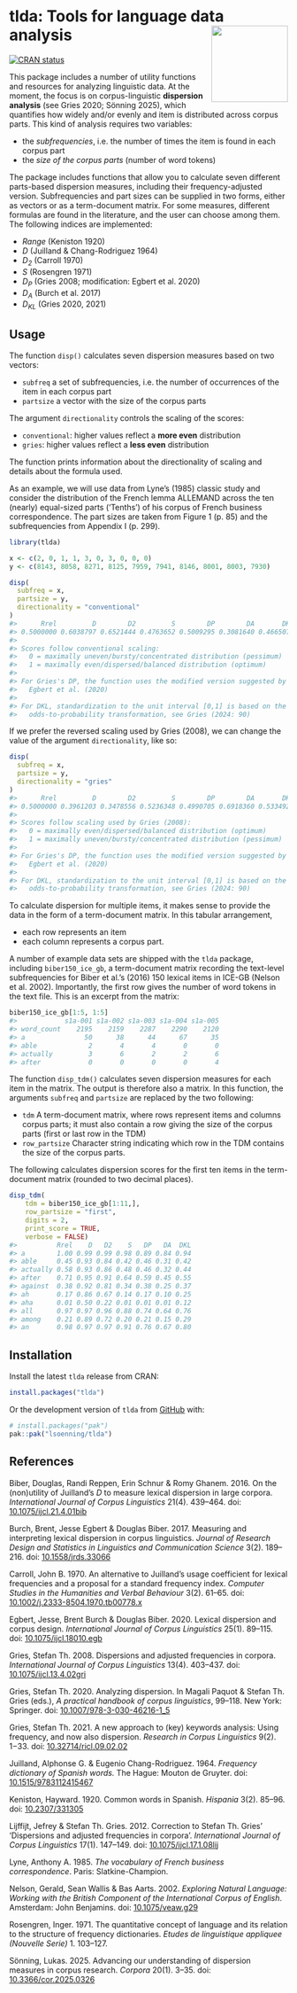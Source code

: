 
<!-- README.md is generated from README.Rmd. Please edit that file -->

# tlda: Tools for language data analysis <img src='man/figures/logo_transparent.png' align="right" height="138" />

<!-- badges: start -->

[![CRAN
status](https://www.r-pkg.org/badges/version/tlda)](https://CRAN.R-project.org/package=tlda)
<!-- badges: end -->

This package includes a number of utility functions and resources for
analyzing linguistic data. At the moment, the focus is on
corpus-linguistic **dispersion analysis** (see Gries 2020; Sönning
2025), which quantifies how widely and/or evenly and item is distributed
across corpus parts. This kind of analysis requires two variables:

- the *subfrequencies*, i.e. the number of times the item is found in
  each corpus part
- the *size of the corpus parts* (number of word tokens)

The package includes functions that allow you to calculate seven
different parts-based dispersion measures, including their
frequency-adjusted version. Subfrequencies and part sizes can be
supplied in two forms, either as vectors or as a term-document matrix.
For some measures, different formulas are found in the literature, and
the user can choose among them. The following indices are implemented:

- *Range* (Keniston 1920)
- *D* (Juilland & Chang-Rodriguez 1964)
- *D<sub>2</sub>* (Carroll 1970)
- *S* (Rosengren 1971)
- *D<sub>P</sub>* (Gries 2008; modification: Egbert et al. 2020)
- *D<sub>A</sub>* (Burch et al. 2017)
- *D<sub>KL</sub>* (Gries 2020, 2021)

## Usage

The function `disp()` calculates seven dispersion measures based on two
vectors:

- `subfreq` a set of subfrequencies, i.e. the number of occurrences of
  the item in each corpus part
- `partsize` a vector with the size of the corpus parts

The argument `directionality` controls the scaling of the scores:

- `conventional`: higher values reflect a **more even** distribution
- `gries`: higher values reflect a **less even** distribution

The function prints information about the directionality of scaling and
details about the formula used.

As an example, we will use data from Lyne’s (1985) classic study and
consider the distribution of the French lemma ALLEMAND across the ten
(nearly) equal-sized parts (‘Tenths’) of his corpus of French business
correspondence. The part sizes are taken from Figure 1 (p. 85) and the
subfrequencies from Appendix I (p. 299).

``` r
library(tlda)

x <- c(2, 0, 1, 1, 3, 0, 3, 0, 0, 0)
y <- c(8143, 8058, 8271, 8125, 7959, 7941, 8146, 8001, 8003, 7930)

disp(
  subfreq = x,
  partsize = y,
  directionality = "conventional"
)
#>      Rrel         D        D2         S        DP        DA       DKL 
#> 0.5000000 0.6038797 0.6521444 0.4763652 0.5009295 0.3081640 0.4665078
#> 
#> Scores follow conventional scaling:
#>   0 = maximally uneven/bursty/concentrated distribution (pessimum)
#>   1 = maximally even/dispersed/balanced distribution (optimum)
#> 
#> For Gries's DP, the function uses the modified version suggested by
#>   Egbert et al. (2020)
#> 
#> For DKL, standardization to the unit interval [0,1] is based on the
#>   odds-to-probability transformation, see Gries (2024: 90)
```

If we prefer the reversed scaling used by Gries (2008), we can change
the value of the argument `directionality`, like so:

``` r
disp(
  subfreq = x,
  partsize = y,
  directionality = "gries"
)
#>      Rrel         D        D2         S        DP        DA       DKL 
#> 0.5000000 0.3961203 0.3478556 0.5236348 0.4990705 0.6918360 0.5334922
#> 
#> Scores follow scaling used by Gries (2008):
#>   0 = maximally even/dispersed/balanced distribution (optimum)
#>   1 = maximally uneven/bursty/concentrated distribution (pessimum)
#> 
#> For Gries's DP, the function uses the modified version suggested by
#>   Egbert et al. (2020)
#> 
#> For DKL, standardization to the unit interval [0,1] is based on the
#>   odds-to-probability transformation, see Gries (2024: 90)
```

To calculate dispersion for multiple items, it makes sense to provide
the data in the form of a term-document matrix. In this tabular
arrangement,

- each row represents an item
- each column represents a corpus part.

A number of example data sets are shipped with the `tlda` package,
including `biber150_ice_gb`, a term-document matrix recording the
text-level subfrequencies for Biber et al.’s (2016) 150 lexical items in
ICE-GB (Nelson et al. 2002). Importantly, the first row gives the number
of word tokens in the text file. This is an excerpt from the matrix:

``` r
biber150_ice_gb[1:5, 1:5]
#>            s1a-001 s1a-002 s1a-003 s1a-004 s1a-005
#> word_count    2195    2159    2287    2290    2120
#> a               50      38      44      67      35
#> able             2       4       4       0       0
#> actually         3       6       2       2       6
#> after            0       0       0       0       4
```

The function `disp_tdm()` calculates seven dispersion measures for each
item in the matrix. The output is therefore also a matrix. In this
function, the arguments `subfreq` and `partsize` are replaced by the two
following:

- `tdm` A term-document matrix, where rows represent items and columns
  corpus parts; it must also contain a row giving the size of the corpus
  parts (first or last row in the TDM)
- `row_partsize` Character string indicating which row in the TDM
  contains the size of the corpus parts.

The following calculates dispersion scores for the first ten items in
the term-document matrix (rounded to two decimal places).

``` r
disp_tdm(
    tdm = biber150_ice_gb[1:11,], 
    row_partsize = "first",
    digits = 2,
    print_score = TRUE,
    verbose = FALSE)
#>          Rrel    D   D2    S   DP   DA  DKL
#> a        1.00 0.99 0.99 0.98 0.89 0.84 0.94
#> able     0.45 0.93 0.84 0.42 0.46 0.31 0.42
#> actually 0.58 0.93 0.86 0.48 0.46 0.32 0.44
#> after    0.71 0.95 0.91 0.64 0.59 0.45 0.55
#> against  0.38 0.92 0.81 0.34 0.38 0.25 0.37
#> ah       0.17 0.86 0.67 0.14 0.17 0.10 0.25
#> aha      0.01 0.50 0.22 0.01 0.01 0.01 0.12
#> all      0.97 0.97 0.96 0.88 0.74 0.64 0.76
#> among    0.21 0.89 0.72 0.20 0.21 0.15 0.29
#> an       0.98 0.97 0.97 0.91 0.76 0.67 0.80
```

## Installation

Install the latest `tlda` release from CRAN:

``` r
install.packages("tlda")
```

Or the development version of `tlda` from [GitHub](https://github.com/)
with:

``` r
# install.packages("pak")
pak::pak("lsoenning/tlda")
```

## References

Biber, Douglas, Randi Reppen, Erin Schnur & Romy Ghanem. 2016. On the
(non)utility of Juilland’s *D* to measure lexical dispersion in large
corpora. *International Journal of Corpus Linguistics* 21(4). 439–464.
doi: [10.1075/ijcl.21.4.01bib](https://doi.org/10.1075/ijcl.21.4.01bib)

Burch, Brent, Jesse Egbert & Douglas Biber. 2017. Measuring and
interpreting lexical dispersion in corpus linguistics. *Journal of
Research Design and Statistics in Linguistics and Communication Science*
3(2). 189–216. doi:
[10.1558/jrds.33066](https://doi.org/10.1558/jrds.33066)

Carroll, John B. 1970. An alternative to Juilland’s usage coefficient
for lexical frequencies and a proposal for a standard frequency index.
*Computer Studies in the Humanities and Verbal Behaviour* 3(2). 61–65.
doi:
[10.1002/j.2333-8504.1970.tb00778.x](https://doi.org/10.1002/j.2333-8504.1970.tb00778.x)

Egbert, Jesse, Brent Burch & Douglas Biber. 2020. Lexical dispersion and
corpus design. *International Journal of Corpus Linguistics* 25(1).
89–115. doi:
[10.1075/ijcl.18010.egb](https://doi.org/10.1075/ijcl.18010.egb)

Gries, Stefan Th. 2008. Dispersions and adjusted frequencies in corpora.
*International Journal of Corpus Linguistics* 13(4). 403–437. doi:
[10.1075/ijcl.13.4.02gri](https://doi.org/10.1075/ijcl.13.4.02gri)

Gries, Stefan Th. 2020. Analyzing dispersion. In Magali Paquot & Stefan
Th. Gries (eds.), *A practical handbook of corpus linguistics*, 99–118.
New York: Springer. doi:
[10.1007/978-3-030-46216-1_5](https://doi.org/10.1007/978-3-030-46216-1_5)

Gries, Stefan Th. 2021. A new approach to (key) keywords analysis: Using
frequency, and now also dispersion. *Research in Corpus Linguistics*
9(2). 1−33. doi:
[10.32714/ricl.09.02.02](https://doi.org/10.32714/ricl.09.02.02)

Juilland, Alphonse G. & Eugenio Chang-Rodriguez. 1964. *Frequency
dictionary of Spanish words.* The Hague: Mouton de Gruyter. doi:
[10.1515/9783112415467](https://doi.org/10.1515/9783112415467)

Keniston, Hayward. 1920. Common words in Spanish. *Hispania* 3(2).
85–96. doi: [10.2307/331305](https://doi.org/10.2307/331305)

Lijffijt, Jefrey & Stefan Th. Gries. 2012. Correction to Stefan Th.
Gries’ ‘Dispersions and adjusted frequencies in corpora’. *International
Journal of Corpus Linguistics* 17(1). 147–149. doi:
[10.1075/ijcl.17.1.08lij](https://doi.org/10.1075/ijcl.17.1.08lij)

Lyne, Anthony A. 1985. *The vocabulary of French business
correspondence*. Paris: Slatkine-Champion.

Nelson, Gerald, Sean Wallis & Bas Aarts. 2002. *Exploring Natural
Language: Working with the British Component of the International Corpus
of English*. Amsterdam: John Benjamins. doi:
[10.1075/veaw.g29](https://doi.org/10.1075/veaw.g29)

Rosengren, Inger. 1971. The quantitative concept of language and its
relation to the structure of frequency dictionaries. *Etudes de
linguistique appliquee (Nouvelle Serie)* 1. 103–127.

Sönning, Lukas. 2025. Advancing our understanding of dispersion measures
in corpus research. *Corpora* 20(1). 3–35. doi:
[10.3366/cor.2025.0326](https://doi.org/10.3366/cor.2025.0326)
